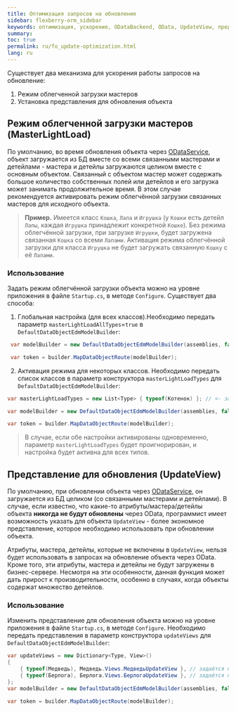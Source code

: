 ```yaml
---
title: Оптимизация запросов на обновление
sidebar: flexberry-orm_sidebar
keywords: оптимизация, ускорение, ODataBackend, OData, UpdateView, представление для обновления, MasterLightLoad, загрузка мастеров, облегчённая загрузка
summary:
toc: true
permalink: ru/fo_update-optimization.html
lang: ru
---
```


Существует два механизма для ускорения работы запросов на обновление:
1. Режим облегченной загрузки мастеров
2. Установка представления для обновления объекта

## Режим облегченной загрузки мастеров (MasterLightLoad)
По умолчанию, во время обновления объекта через [ODataService](fo_orm-odata-service.html), объект загружается из БД вместе со всеми связанными мастерами и детейлами - мастера и детейлы загружаются целиком вместе с основным объектом. Связанный с объектом мастер может содержать большое количество собственных полей или детейлов и его загрузка может занимать продолжительное время. В этом случае рекомендуется активировать режим облегчённой загрузки связанных мастеров для исходного объекта.

> **Пример.** Имеется класс `Кошка`, `Лапа` и `Игрушка` (у `Кошки` есть детейл `Лапы`, каждая `Игрушка` принадлежит конкретной `Кошке`). Без режима облегчённой загрузки, при загрузке `Игрушки`, будет загружена связанная `Кошка` со всеми `Лапами`. Активация режима облегчённой загрузки для класса `Игрушка` не будет загружать связанную `Кошку` с её `Лапами`.

### Использование
Задать режим облегчённой загрузки объекта можно на уровне приложения в файле `Startup.cs`, в методе `Configure`. Существует два способа:

1. Глобальная настройка (для всех классов).Необходимо передать параметр `masterLightLoadAllTypes`=`true` в `DefaultDataObjectEdmModelBuilder`:
```csharp
 var modelBuilder = new DefaultDataObjectEdmModelBuilder(assemblies, false, pseudoDetailDefinitions, masterLightLoadAllTypes: true);

 var token = builder.MapDataObjectRoute(modelBuilder);
```

2. Активация режима для некоторых классов. Необходимо передать список классов в параметр конструктора `masterLightLoadTypes` для `DefaultDataObjectEdmModelBuilder`:
```csharp
var masterLightLoadTypes = new List<Type> { typeof(Котенок) }; // <- задаётся список классов для активации режима облегчённой загрузки мастеров

var modelBuilder = new DefaultDataObjectEdmModelBuilder(assemblies, false, pseudoDetailDefinitions, masterLightLoadTypes: masterLightLoadTypes); // список классов передаётся в параметр masterLightLoadTypes

var token = builder.MapDataObjectRoute(modelBuilder);
```
> В случае, если обе настройки активированы одновременно, параметр `masterLightLoadTypes` будет проигнорирован, и настройка будет активна для всех типов.

## Представление для обновления (UpdateView)
По умолчанию, при обновлении объекта через [ODataService](fo_orm-odata-service.html), он загружается из БД целиком (со связанными мастерами и детейлами). В случае, если известно, что какие-то атрибуты/мастера/детейлы объекта **никогда не будут обновлены** через OData, программист имеет возможность указать для объекта `UpdateView` - более экономное представление, которое необходимо использовать при обновлении объекта.

Атрибуты, мастера, детейлы, которые не включены в `UpdateView`, нельзя будет использовать в запросах на обновление объекта через OData. Кроме того, эти атрибуты, мастера и детейлы не будут загружены в бизнес-сервере. Несмотря на эти особенности, данная функция может дать прирост к производительности, особенно в случаях, когда объекты содержат множество детейлов.

### Использование
Изменить представление для обновления объекта можно на уровне приложения в файле `Startup.cs`, в методе `Configure`. Необходимо передать представления в параметр конструктора `updateViews` для `DefaultDataObjectEdmModelBuilder`:
```csharp
var updateViews = new Dictionary<Type, View>()
{
    { typeof(Медведь), Медведь.Views.МедведьUpdateView }, // задаётся представление для обновления классу "Медведь"
    { typeof(Берлога), Берлога.Views.БерлогаUpdateView }, // задаётся представление для обновления классу "Берлога"
};
var modelBuilder = new DefaultDataObjectEdmModelBuilder(assemblies, false, pseudoDetailDefinitions, updateViews: updateViews); // представления передаются в параметр updateViews

var token = builder.MapDataObjectRoute(modelBuilder);
```
